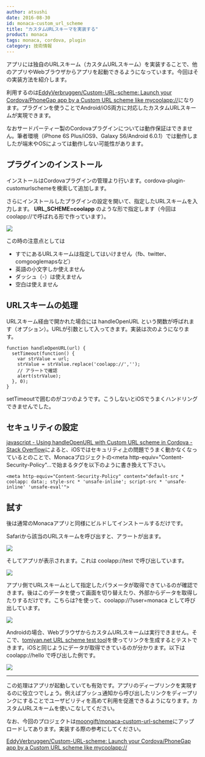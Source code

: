 ```yaml
---
author: atsushi
date: 2016-08-30
id: monaca-custom_url_scheme
title: "カスタムURLスキーマを実装する"
product: monaca
tags: monaca, cordova, plugin
category: 技術情報
---
```


アプリには独自のURLスキーム（カスタムURLスキーム）を実装することで、他のアプリやWebブラウザからアプリを起動できるようになっています。今回はその実装方法を紹介します。

利用するのは[EddyVerbruggen/Custom-URL-scheme: Launch your Cordova/PhoneGap app by a Custom URL scheme like mycoolapp://](https://github.com/EddyVerbruggen/Custom-URL-scheme)になります。プラグインを使うことでAndroid/iOS両方に対応したカスタムURLスキームが実現できます。

なおサードパーティー製のCordovaプラグインについては動作保証はできません。筆者環境（iPhone 6S Plus/iOS9、Galaxy S6/Android 6.0.1）では動作しましたが端末やOSによっては動作しない可能性があります。

## プラグインのインストール

インストールはCordovaプラグインの管理より行います。cordova-plugin-customurlschemeを検索して追加します。

さらにインストールしたプラグインの設定を開いて、指定したURLスキームを入力します。 **URL_SCHEME=coolapp** のような形で指定します（今回はcoolapp://で呼ばれる形で作っています）。

![](/blog/content/images/2016/Aug/custom-url-scheme-5.png)

この時の注意点としては

- すでにあるURLスキームは指定してはいけません（fb、twitter、comgooglemapsなど）
- 英語の小文字しか使えません
- ダッシュ（-）は使えません
- 空白は使えません

## URLスキームの処理

URLスキーム経由で開かれた場合には handleOpenURL という関数が呼ばれます（オプション）。URLが引数として入ってきます。実装は次のようになります。

```
function handleOpenURL(url) {
  setTimeout(function() {
    var strValue = url;
    strValue = strValue.replace('coolapp://','');
    // アラートで確認
    alert(strValue);
  }, 0);
}
```

setTimeoutで囲むのがコツのようです。こうしないとiOSでうまくハンドリングできませんでした。

## セキュリティの設定

[javascript - Using handleOpenURL with Custom URL scheme in Cordova - Stack Overflow](http://stackoverflow.com/questions/34257097/using-handleopenurl-with-custom-url-scheme-in-cordova/34281420#34281420)によると、iOSではセキュリティ上の問題でうまく動かなくなっているとのことで、Monacaプロジェクトの<meta http-equiv="Content-Security-Policy"…で始まるタグを以下のように書き換えて下さい。

```
<meta http-equiv="Content-Security-Policy" content="default-src * coolapp: data:; style-src * 'unsafe-inline'; script-src * 'unsafe-inline' 'unsafe-eval'">
```

## 試す

後は通常のMonacaアプリと同様にビルドしてインストールするだけです。

Safariから該当のURLスキームを呼び出すと、アラートが出ます。

![](/blog/content/images/2016/Aug/custom-url-scheme-1.png)

そしてアプリが表示されます。これは coolapp://test で呼び出しています。

![](/blog/content/images/2016/Aug/custom-url-scheme-2.png)

アプリ側でURLスキームとして指定したパラメータが取得できているのが確認できます。後はこのデータを使って画面を切り替えたり、外部からデータを取得したりするだけです。こちらは?を使って、coolapp://?user=monaca として呼び出しています。

![](/blog/content/images/2016/Aug/custom-url-scheme-3.png)

Androidの場合、WebブラウザからカスタムURLスキームは実行できません。そこで、[tomiyan.net URL scheme test tool](http://tomiyan.net/tools/urlscheme.html)を使ってリンクを生成するとテストできます。iOSと同じようにデータが取得できているのが分かります。以下は coolapp://hello で呼び出した例です。

![](/blog/content/images/2016/Aug/custom-url-scheme-4.png)

----

この処理はアプリが起動していても有効です。アプリのディープリンクを実現するのに役立つでしょう。例えばプッシュ通知から呼び出したリンクをディープリンクにすることでユーザビリティを高めて利用を促進できるようになります。カスタムURLスキームを使いこなしてください。

なお、今回のプロジェクトは[moongift/monaca-custom-url-scheme](https://github.com/moongift/monaca-custom-url-scheme)にアップロードしてあります。実装する際の参考にしてください。

[EddyVerbruggen/Custom-URL-scheme: Launch your Cordova/PhoneGap app by a Custom URL scheme like mycoolapp://](https://github.com/EddyVerbruggen/Custom-URL-scheme)
